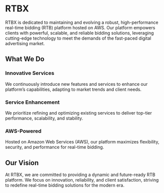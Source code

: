 # RTBX

RTBX is dedicated to maintaining and evolving a robust, high-performance real-time bidding (RTB) platform hosted on AWS. Our platform empowers clients with powerful, scalable, and reliable bidding solutions, leveraging cutting-edge technology to meet the demands of the fast-paced digital advertising market.

## What We Do

### Innovative Services
We continuously introduce new features and services to enhance our platform’s capabilities, adapting to market trends and client needs.

### Service Enhancement
We prioritize refining and optimizing existing services to deliver top-tier performance, scalability, and stability.

### AWS-Powered
Hosted on Amazon Web Services (AWS), our platform maximizes flexibility, security, and performance for real-time bidding.

## Our Vision
At RTBX, we are committed to providing a dynamic and future-ready RTB platform. We focus on innovation, reliability, and client satisfaction, striving to redefine real-time bidding solutions for the modern era.
